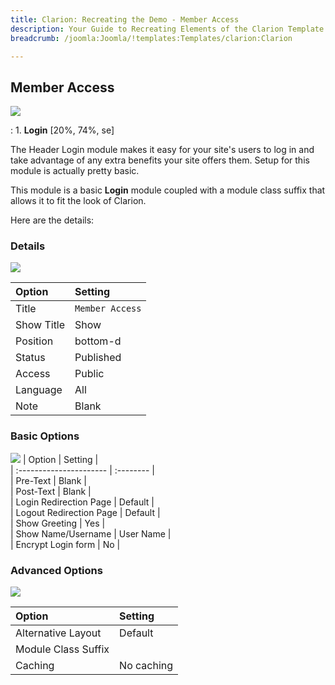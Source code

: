 ```yaml
---
title: Clarion: Recreating the Demo - Member Access
description: Your Guide to Recreating Elements of the Clarion Template for Joomla
breadcrumb: /joomla:Joomla/!templates:Templates/clarion:Clarion

---
```


Member Access
-----
![][demo]

:   1. **Login** [20%, 74%, se]

The Header Login module makes it easy for your site's users to log in and take advantage of any extra benefits your site offers them. Setup for this module is actually pretty basic.

This module is a basic **Login** module coupled with a module class suffix that allows it to fit the look of Clarion.

Here are the details:

### Details
![][demo2]

| Option     | Setting         |  
| :--------- | :-------------- |  
| Title      | `Member Access` |  
| Show Title | Show            |  
| Position   | bottom-d        |  
| Status     | Published       |  
| Access     | Public          |  
| Language   | All             |  
| Note       | Blank           |  

### Basic Options
![][demo3]
| Option                  | Setting   |  
| :---------------------- | :-------- |  
| Pre-Text                | Blank     |  
| Post-Text               | Blank     |  
| Login Redirection Page  | Default   |  
| Logout Redirection Page | Default   |  
| Show Greeting           | Yes       |  
| Show Name/Username      | User Name |  
| Encrypt Login form      | No        |  

### Advanced Options
![][demo4]

| Option              | Setting    |  
| :------------------ | :--------- |  
| Alternative Layout  | Default    |  
| Module Class Suffix |            |  
| Caching             | No caching |  

[demo]: assets/demo_8.jpeg
[demo2]: assets/member_1.jpeg
[demo3]: assets/member_2.jpeg
[demo4]: assets/member_3.jpeg
